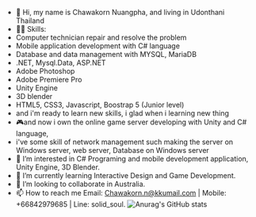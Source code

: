- 👋 Hi, my name is Chawakorn Nuangpha, and living in Udonthani Thailand
- 👩‍💻 Skills: 
- Computer technician repair and resolve the problem
- Mobile application development with C# language
- Database and data management with MYSQL, MariaDB
- .NET, Mysql.Data, ASP.NET
- Adobe Photoshop
- Adobe Premiere Pro
- Unity Engine
- 3D blender
- HTML5, CSS3, Javascript, Boostrap 5 (Junior level)
- and i'm ready to learn new skills, i glad when i learning new thing
- 🎮and now i own the online game server developing with Unity and C# language,
-    i've some skill of network management such making the server on Windows server, web server, Database on Windows server
- 👀 I’m interested in C# Programing and mobile development application, Unity Engine, 3D Blender.
- 🌱 I’m currently learning Interactive Design and Game Development.
- 💞️ I’m looking to collaborate in Australia.
- 📫 How to reach me Email: Chawakorn.n@kkumail.com | Mobile: +66842979685 | Line: solid_soul.
![Anurag's GitHub stats](https://github-readme-stats.vercel.app/api?username=armychawakorn&count_private=true)
